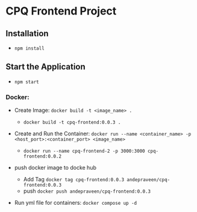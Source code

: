 # CPQ Frontend Project

## Installation
* `npm install`

## Start the Application
* `npm start`

### Docker:
* Create Image: `docker build -t <image_name> .`
  - `docker build -t cpq-frontend:0.0.3 .`
* Create and Run the Container: `docker run --name <container_name> -p <host_port>:<container_port> <image_name>`
  - `docker run --name cpq-frontend-2 -p 3000:3000 cpq-frontend:0.0.2`
* push docker image to docke hub
  - Add Tag `docker tag cpq-frontend:0.0.3 andepraveen/cpq-frontend:0.0.3`
  - push `docker push andepraveen/cpq-frontend:0.0.3`

* Run yml file for containers: `docker compose up -d`
